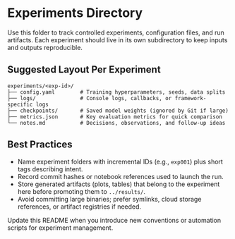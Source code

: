 # Experiments Directory

Use this folder to track controlled experiments, configuration files, and run artifacts. Each experiment should live in its own subdirectory to keep inputs and outputs reproducible.

## Suggested Layout Per Experiment

```
experiments/<exp-id>/
├── config.yaml        # Training hyperparameters, seeds, data splits
├── logs/              # Console logs, callbacks, or framework-specific logs
├── checkpoints/       # Saved model weights (ignored by Git if large)
├── metrics.json       # Key evaluation metrics for quick comparison
└── notes.md           # Decisions, observations, and follow-up ideas
```

## Best Practices

- Name experiment folders with incremental IDs (e.g., `exp001`) plus short tags describing intent.
- Record commit hashes or notebook references used to launch the run.
- Store generated artifacts (plots, tables) that belong to the experiment here before promoting them to `../results/`.
- Avoid committing large binaries; prefer symlinks, cloud storage references, or artifact registries if needed.

Update this README when you introduce new conventions or automation scripts for experiment management.
